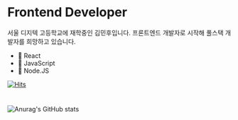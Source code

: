 # Frontend Developer

서울 디지텍 고등학교에 재학중인 김민후입니다. 프론트엔드 개발자로 시작해 풀스택 개발자를 희망하고 있습니다.

- 💙 React
- 💛 JavaScript
- 💚 Node.JS

[![Hits](https://hits.seeyoufarm.com/api/count/incr/badge.svg?url=https%3A%2F%2Fgithub.com%2Fminhoo03&count_bg=%2379C83D&title_bg=%23555555&icon=&icon_color=%23E7E7E7&title=hits&edge_flat=false)](https://hits.seeyoufarm.com)
#
![Anurag's GitHub stats](https://github-readme-stats.vercel.app/api?username=minhoo03&&show_icons=true&theme=default)



<!--
**minhoo03/minhoo03** is a ✨ _special_ ✨ repository because its `README.md` (this file) appears on your GitHub profile.

Here are some ideas to get you started:

- 🔭 I’m currently working on ...
- 🌱 I’m currently learning ...
- 👯 I’m looking to collaborate on ...
- 🤔 I’m looking for help with ...
- 💬 Ask me about ...
- 📫 How to reach me: ...
- 😄 Pronouns: ...
- ⚡ Fun fact: ...
-->
